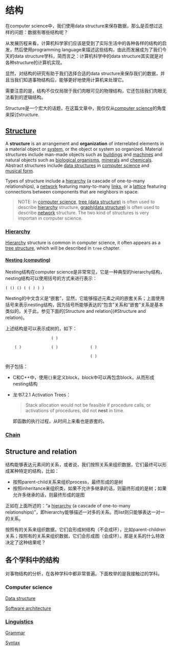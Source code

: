 # 结构

在computer science中，我们使用data structure来保存数据，那么是否想过这样的问题：数据有哪些结构呢？

从发展历程来看，计算机科学家们应该是受到了实际生活中的各种各样的结构的启发，然后使用programming language来描述这些结构，由此而发展成为了我们今天的data structure学科，简而言之：计算机科学中的data structure其实就是对各种structure的计算机实现。

显然，对结构的研究有助于我们选择合适的data structure来保存我们的数据，并且当我们知道事物结构后，能够更好地使用计算机来处理它。

需要注意的是，结构不仅仅局限于我们肉眼可见的物理结构，它还包括我们肉眼无法看到的逻辑结构。

Structure是一个宏大的话题，在这篇文章中，我仅仅从[computer science](https://en.wikipedia.org/wiki/Computer_science)的角度来探讨structure.

## [Structure](https://en.wikipedia.org/wiki/Structure)

A **structure** is an arrangement and **organization** of interrelated elements in a material object or [system](https://en.wikipedia.org/wiki/System), or the object or system so organized. Material structures include man-made objects such as [buildings](https://en.wikipedia.org/wiki/Building) and [machines](https://en.wikipedia.org/wiki/Machine) and natural objects such as [biological organisms](https://en.wikipedia.org/wiki/Organism), [minerals](https://en.wikipedia.org/wiki/Mineral) and [chemicals](https://en.wikipedia.org/wiki/Chemical_substance). Abstract structures include [data structures](https://en.wikipedia.org/wiki/Data_structure) in [computer science](https://en.wikipedia.org/wiki/Computer_science) and [musical form](https://en.wikipedia.org/wiki/Musical_form). 

Types of structure include a [hierarchy](https://en.wikipedia.org/wiki/Hierarchy) (a cascade of one-to-many relationships), a [network](https://en.wikipedia.org/wiki/Complex_network) featuring many-to-many [links](https://en.wikipedia.org/wiki/Link_(geometry)), or a [lattice](https://en.wikipedia.org/wiki/Lattice_(order)) featuring connections between components that are neighbors in space.



> NOTE: In [computer science](https://en.wikipedia.org/wiki/Computer_science), [tree (data structure)](https://en.wikipedia.org/wiki/Tree_(data_structure)) is often used to describe  [hierarchy](https://en.wikipedia.org/wiki/Hierarchy)  structure, [graph(data structure)](https://en.wikipedia.org/wiki/Graph_(abstract_data_type)) is often used to describe  [network](https://en.wikipedia.org/wiki/Complex_network) structure. The two kind of structures is very importan in computer science.

### [Hierarchy](https://en.wikipedia.org/wiki/Hierarchical) 

[Hierarchy](https://en.wikipedia.org/wiki/Hierarchical) structure is common in computer science, it often appears as a [tree structure](https://en.wikipedia.org/wiki/Tree_structure), which will be described in `tree` chapter.

#### [Nesting (computing)](https://en.wikipedia.org/wiki/Nesting_(computing))

Nesting结构在computer science是非常常见，它是一种典型的hierarchy结构，nesting结构可以使用括号的方式来进行表示：

```
( () () ( ( ) ) )
```

Nesting的中文含义是“嵌套”，显然，它能够描述元素之间的嵌套关系；上面使用括号来表示nesting结构，因为括号所能够表达的“包含”关系和“嵌套”关系是基本类似的，关于此，参见下面的[Structure and relation](#Structure and relation)。

上述结构是可以表示成树的，如下：

```
					( )
	
    ( )				( )				 ( )
    								
    								 ( )
```

例子包括：

- C和C++中，使用`{}`来定义block，block中可以再包含block，从而形成nesting结构

- 龙书7.2.1 Activation Trees：

  > Stack allocation would not be feasible if procedure calls, or activations of procedures, did not **nest** in time. 

  即函数的执行过程，从时间上来看也是嵌套的。

### [Chain](https://en.wikipedia.org/wiki/Chain)



## Structure and relation

结构能够表达元素间的关系，或者说，我们按照关系来组织数据，它们最终可以形成某种特定的结构，比如：

- 按照parent-child关系来组织process，最终形成的是树
- 按照inheritance来组织类，如果不允许多继承的话，则最终形成的是树；如果允许多继承的话，则最终形成的是图

正如在上面所述的：“a [hierarchy](https://en.wikipedia.org/wiki/Hierarchy) (a cascade of one-to-many relationships)”，即hierarchy能够描述一对多的关系。而list则只能够表达一对一的关系。

按照有的关系来组织数据，它们会形成树结构（不会成环），比如parent-children关系；按照有的关系来组织数据，它们会形成图（会成环）。那是关系的什么特效决定了这种结果呢？





## 各个学科中的结构

对事物结构的分析，在各种学科中都非常普遍。下面枚举的是我接触过的学科。

### Computer science

[Data structure](https://en.wikipedia.org/wiki/Data_structure)

[Software architecture](https://en.wikipedia.org/wiki/Software_architecture)



### [Linguistics](https://en.wikipedia.org/wiki/Linguistics)

[Grammar](https://en.wikipedia.org/wiki/Grammar)

[Syntax](https://en.wikipedia.org/wiki/Syntax)